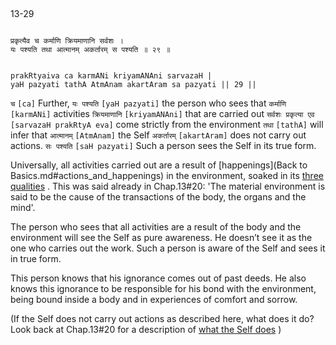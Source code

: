 ## <a name='_13-29'></a>
13-29


```shloka-sa

प्रकृत्यैव च कर्माणि क्रियमाणानि सर्वशः ।
यः पश्यति तथा आत्मानम् अकर्तारम् स पश्यति ॥ २९ ॥

```
```shloka-sa-hk

prakRtyaiva ca karmANi kriyamANAni sarvazaH |
yaH pazyati tathA AtmAnam akartAram sa pazyati || 29 ||

```
`च` `[ca]` Further, `यः पश्यति` `[yaH pazyati]` the person who sees that `कर्माणि` `[karmANi]` activities `क्रियमाणानि` `[kriyamANAni]` that are carried out `सर्वशः प्रकृत्या एव` `[sarvazaH prakRtyA eva]` come strictly from the environment `तथा` `[tathA]` will infer that `आत्मानम्` `[AtmAnam]` the Self `अकर्तारम्` `[akartAram]` does not carry out actions. `सः पश्यति` `[saH pazyati]` Such a person sees the Self in its true form.

Universally, all activities carried out are a result of 
[happenings](Back to Basics.md#actions_and_happenings)
 in the environment, soaked in its 
[three qualities](satva_rajas_tamas)
. This was said already in Chap.13#20: 'The material environment is said to be the cause of the transactions of the body, the organs and the mind'.

The person who sees that all activities are a result of the body and the environment will see the Self as pure awareness. He doesn’t see it as the one who carries out the work. Such a person is aware of the Self and sees it in true form.

This person knows that his ignorance comes out of past deeds. He also knows this ignorance to be responsible for his bond with the environment, being bound inside a body and in experiences of comfort and sorrow.

(If the Self does not carry out actions as described here, what does it do? Look back at Chap.13#20 for a description of 
[what the Self does](self_initiates_action)
)


